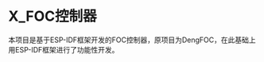 

# X_FOC控制器

本项目是基于ESP-IDF框架开发的FOC控制器，原项目为DengFOC，在此基础上用ESP-IDF框架进行了功能性开发。

[DengFoc]: https://github.com/ToanTech/DengFOC_Lib

